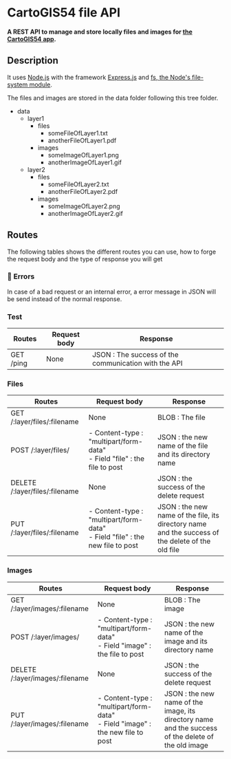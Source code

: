 # CartoGIS54 file API
__A REST API to manage and store locally files and images for [the CartoGIS54 app](https://github.com/infogeo54/CartoGIS54).__

## Description 
It uses [Node.js](https://nodejs.org/) with the framework [Express.js](https://expressjs.com/fr/) and [fs, the Node's file-system module](https://nodejs.org/api/fs.html).

The files and images are stored in the data folder following this tree folder.

- data
   - layer1
        - files
            - someFileOfLayer1.txt
            - anotherFileOfLayer1.pdf
        - images
            - someImageOfLayer1.png
            - anotherImageOfLayer1.gif
   - layer2
        - files
            - someFileOfLayer2.txt
            - anotherFileOfLayer2.pdf
        - images
            - someImageOfLayer2.png
            - anotherImageOfLayer2.gif

## Routes
The following tables shows the different routes you can use, how to forge the request body and the type of response you will get

### :rotating_light: Errors
 In case of a bad request or an internal error, a error message in JSON will be send instead of the normal response. 

### Test 
| Routes | Request body | Response
| --- | --- | ---
| GET /ping | None | JSON : The success of the communication with the API

### Files
| Routes | Request body | Response
| --- | --- | ---
| GET /:layer/files/:filename | None | BLOB : The file 
| POST /:layer/files/ | - Content-type : "multipart/form-data" <br>  - Field "file" : the file to post | JSON : the new name of the file and its directory name 
| DELETE /:layer/files/:filename | None | JSON : the success of the delete request
| PUT /:layer/files/:filename | - Content-type : "multipart/form-data" <br>  - Field "file" : the new file to post | JSON : the new name of the file, its directory name and the success of the delete of the old file 

### Images
| Routes | Request body | Response
| --- | --- | ---
| GET /:layer/images/:filename | None | BLOB : The image 
| POST /:layer/images/ | - Content-type : "multipart/form-data" <br>  - Field "image" : the file to post | JSON : the new name of the image and its directory name 
| DELETE /:layer/images/:filename | None | JSON : the success of the delete request
| PUT /:layer/images/:filename | - Content-type : "multipart/form-data" <br>  - Field "image" : the new file to post | JSON : the new name of the image, its directory name and the success of the delete of the old image 
